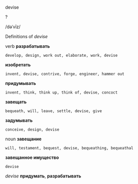 devise

?

/dəˈvīz/

Definitions of _devise_

verb
**разрабатывать**

    develop, design, work out, elaborate, work, devise
**изобретать**

    invent, devise, contrive, forge, engineer, hammer out
**придумывать**

    invent, think, think up, think of, devise, concoct
**завещать**

    bequeath, will, leave, settle, devise, give
**задумывать**

    conceive, design, devise

noun
**завещание**

    will, testament, bequest, devise, bequeathing, bequeathal
**завещанное имущество**

    devise

_devise_
**придумать**, **разрабатывать**